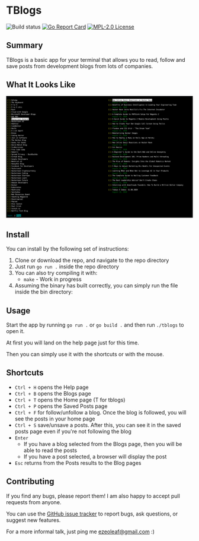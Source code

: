 # TBlogs
![Build status](https://github.com/ezeoleaf/tblogs/workflows/Go/badge.svg)
[![Go Report Card](https://goreportcard.com/badge/github.com/ezeoleaf/tblogs)](https://goreportcard.com/report/github.com/ezeoleaf/tblogs)
[![MPL-2.0 License](https://img.shields.io/github/license/ezeoleaf/tblogs?style=flat-square)](https://github.com/ezeoleaf/tblogs/blob/master/LICENSE)

## Summary
TBlogs is a basic app for your terminal that allows you to read, follow and save posts from development blogs from lots of companies.

## What It Looks Like
<p align="center"><img src="images/posts-1.png"></p>

## Install
You can install by the following set of instructions:

1. Clone or download the repo, and navigate to the repo directory
2. Just run `go run .` inside the repo directory
3. You can also try compiling it with:
    - `make` - Work in progress
3. Assuming the binary has built correctly, you can simply run the file inside the bin directory:

## Usage

Start the app by running `go run .` or `go build .` and then run `./tblogs` to open it.

At first you will land on the help page just for this time.

Then you can simply use it with the shortcuts or with the mouse.

## Shortcuts
- `Ctrl + H` opens the Help page
- `Ctrl + B` opens the Blogs page
- `Ctrl + T` opens the Home page (T for tblogs)
- `Ctrl + P` opens the Saved Posts page
- `Ctrl + F` for follow/unfollow a blog. Once the blog is followed, you will see the posts in your home page
- `Ctrl + S` save/unsave a posts. After this, you can see it in the saved posts page even if you're not following the blog
- `Enter`
    - If you have a blog selected from the Blogs page, then you will be able to read the posts
    - If you have a post selected, a browser will display the post
- `Esc` returns from the Posts results to the Blog pages

## Contributing

If you find any bugs, please report them! I am also happy to accept pull requests from anyone.

You can use the [GitHub issue tracker](https://github.com/ezeoleaf/tblogs/issues)
to report bugs, ask questions, or suggest new features.

For a more informal talk, just ping me <ezeoleaf@gmail.com> :)
